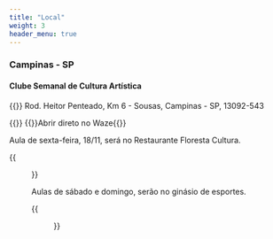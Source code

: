 ```yaml
---
title: "Local"
weight: 3
header_menu: true
---
```


### Campinas - SP

#### Clube Semanal de Cultura Artística

{{<icon class="fa fa-map-marker">}} Rod. Heitor Penteado, Km 6 - Sousas, Campinas - SP, 13092-543

{{<icon class="fa fa-map-o">}}&nbsp;{{<link href="https://www.waze.com/en/live-map/directions/br/sp/clube-semanal-de-cultura-artistica?place=ChIJdxGHEsTPyJQRuEawFcn_BrA">}}Abrir direto no Waze{{</link>}}

Aula de sexta-feira, 18/11, será no Restaurante Floresta Cultura.

{{<figure src="images/foto-restaurante.jpeg" link="../images/foto-restaurante.jpeg" target="_blank">}}

Aulas de sábado e domingo, serão no ginásio de esportes.

{{<figure src="images/foto-ginasio.jpeg" link="../images/foto-ginasio.jpeg" target="_blank">}}

<!-- {{< unsafe-html >}}
<iframe src="https://embed.waze.com/iframe?zoom=16&lat=-22.892650&lon=-46.994085&ct=livemap" width="100%" height="400" allowfullscreen></iframe>
{{</ unsafe-html >}} -->